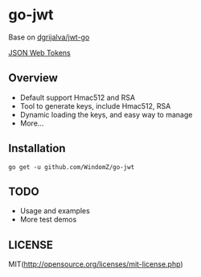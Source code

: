 # go-jwt

Base on [dgrijalva/jwt-go](https://github.com/dgrijalva/jwt-go)

[JSON Web Tokens](http://self-issued.info/docs/draft-ietf-oauth-json-web-token.html)

## Overview

* Default support Hmac512 and RSA
* Tool to generate keys, include Hmac512, RSA
* Dynamic loading the keys, and easy way to manage
* More...

## Installation

```
go get -u github.com/WindomZ/go-jwt
```

## TODO

* Usage and examples
* More test demos

## LICENSE

MIT(http://opensource.org/licenses/mit-license.php)
